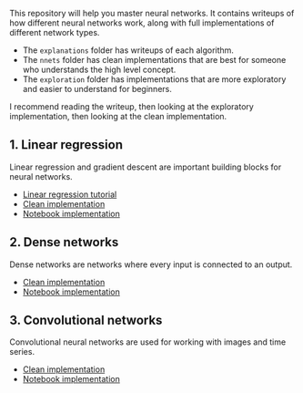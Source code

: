 This repository will help you master neural networks.  It contains writeups of how different neural networks work, along with full implementations of different network types.

- The `explanations` folder has writeups of each algorithm.
- The `nnets` folder has clean implementations that are best for someone who understands the high level concept.
- The `exploration` folder has implementations that are more exploratory and easier to understand for beginners.

I recommend reading the writeup, then looking at the exploratory implementation, then looking at the clean implementation.

## 1. Linear regression

Linear regression and gradient descent are important building blocks for neural networks.

- [Linear regression tutorial](explanations/linreg.ipynb)
- [Clean implementation](nnets/linreg.py)
- [Notebook implementation](exploration/linreg/linreg.ipynb)

## 2. Dense networks

Dense networks are networks where every input is connected to an output.

- [Clean implementation](nnets/dense.py)
- [Notebook implementation](exploration/dense/dense.ipynb)

## 3. Convolutional networks

Convolutional neural networks are used for working with images and time series.

- [Clean implementation](nnets/conv.py)
- [Notebook implementation](exploration/cnn/cnn.ipynb)